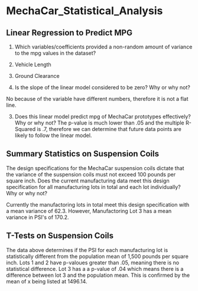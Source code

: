 # MechaCar_Statistical_Analysis

## Linear Regression to Predict MPG

1. Which variables/coefficients provided a non-random amount of variance to the mpg values in the dataset?
  1. Vehicle Length 
  2. Ground Clearance
  
2. Is the slope of the linear model considered to be zero? Why or why not?

  No because of the variable have different numbers, therefore it is not a flat line. 

3. Does this linear model predict mpg of MechaCar prototypes effectively? Why or why not?
  The p-value is much lower than .05 and the multiple R-Squared is .7, therefore we can determine that future data points are likely to follow the linear model.

## Summary Statistics on Suspension Coils
The design specifications for the MechaCar suspension coils dictate that the variance of the suspension coils must not exceed 100 pounds per square inch. Does the current manufacturing data meet this design specification for all manufacturing lots in total and each lot individually? Why or why not?

  Currently the manufactoring lots in total meet this design specification with a mean variance of 62.3. However, Manufactoring Lot 3 has a mean variance in PSI's of 170.2. 
  
## T-Tests on Suspension Coils

The data above determines if the PSI for each manufacturing lot is statistically different from the population mean of 1,500 pounds per square inch. Lots 1 and 2 have p-valoues greater than .05, meaning there is no statistical difference. Lot 3 has a a p-value of .04 which means there is a difference between lot 3 and the population mean. This is confirmed by the mean of x being listed at 1496.14. 


